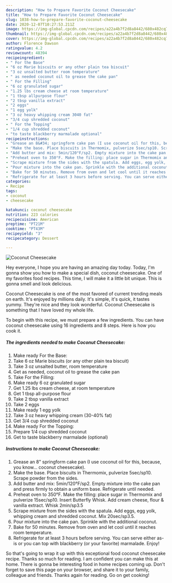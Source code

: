 ```yaml
---
description: "How to Prepare Favorite Coconut Cheesecake"
title: "How to Prepare Favorite Coconut Cheesecake"
slug: 1038-how-to-prepare-favorite-coconut-cheesecake
date: 2020-12-07T10:27:53.211Z
image: https://img-global.cpcdn.com/recipes/a22a4b7f2d8a8442/680x482cq70/coconut-cheesecake-recipe-main-photo.jpg
thumbnail: https://img-global.cpcdn.com/recipes/a22a4b7f2d8a8442/680x482cq70/coconut-cheesecake-recipe-main-photo.jpg
cover: https://img-global.cpcdn.com/recipes/a22a4b7f2d8a8442/680x482cq70/coconut-cheesecake-recipe-main-photo.jpg
author: Florence Dawson
ratingvalue: 4.2
reviewcount: 48394
recipeingredient:
- " For the Base"
- "6 oz Marie biscuits or any other plain tea biscuit"
- "3 oz unsalted butter room temperature"
- " as needed coconut oil to grease the cake pan"
- " For the Filling"
- "6 oz granulated sugar"
- "1.25 lbs cream cheese at room temperature"
- "1 tbsp allpurpose flour"
- "2 tbsp vanilla extract"
- "2 eggs"
- "1 egg yolk"
- "3 oz heavy whipping cream 3040 fat"
- "3/4 cup shredded coconut"
- " For the Topping"
- "1/4 cup shredded coconut"
- "to taste blackberry marmalade optional"
recipeinstructions:
- "Grease an 8&#34; springform cake pan (I use coconut oil for this, because, you know... coconut cheesecake)."
- "Make the base. Place biscuits in Thermomix, pulverize 5sec/sp10. Scrape powder from the sides."
- "Add butter and mix: 5min/120°F/sp2. Empty mixture into the cake pan and press firmly to obtain a uniform base. Refrigerate until needed."
- "Preheat oven to 350°F. Make the filling: place sugar in Thermomix and pulverize 15sec/sp10. Insert Butterfly Whisk. Add cream cheese, flour &amp; vanilla extract. Whisk 2min/sp3.5"
- "Scrape mixture from the sides with the spatula. Add eggs, egg yolk, whipping cream and shredded coconut. Mix 20sec/sp3.5."
- "Pour mixture into the cake pan. Sprinkle with the additional coconut."
- "Bake for 50 minutes. Remove from oven and let cool until it reaches room temperature."
- "Refrigerate for at least 3 hours before serving. You can serve either as-is or you can top with blackberry (or your favorite) marmalade. Enjoy!"
categories:
- Recipe
tags:
- coconut
- cheesecake

katakunci: coconut cheesecake 
nutrition: 223 calories
recipecuisine: American
preptime: "PT21M"
cooktime: "PT43M"
recipeyield: "3"
recipecategory: Dessert

---
```



![Coconut Cheesecake](https://img-global.cpcdn.com/recipes/a22a4b7f2d8a8442/680x482cq70/coconut-cheesecake-recipe-main-photo.jpg)

Hey everyone, I hope you are having an amazing day today. Today, I'm gonna show you how to make a special dish, coconut cheesecake. One of my favorites food recipes. This time, I will make it a little bit unique. This is gonna smell and look delicious.



Coconut Cheesecake is one of the most favored of current trending meals on earth. It's enjoyed by millions daily. It's simple, it's quick, it tastes yummy. They're nice and they look wonderful. Coconut Cheesecake is something that I have loved my whole life.


To begin with this recipe, we must prepare a few ingredients. You can have coconut cheesecake using 16 ingredients and 8 steps. Here is how you cook it.

<!--inarticleads1-->

##### The ingredients needed to make Coconut Cheesecake:

1. Make ready  For the Base:
1. Take 6 oz Marie biscuits (or any other plain tea biscuit)
1. Take 3 oz unsalted butter, room temperature
1. Get  as needed, coconut oil to grease the cake pan
1. Take  For the Filling:
1. Make ready 6 oz granulated sugar
1. Get 1.25 lbs cream cheese, at room temperature
1. Get 1 tbsp all-purpose flour
1. Take 2 tbsp vanilla extract
1. Take 2 eggs
1. Make ready 1 egg yolk
1. Take 3 oz heavy whipping cream (30-40% fat)
1. Get 3/4 cup shredded coconut
1. Make ready  For the Topping:
1. Prepare 1/4 cup shredded coconut
1. Get to taste blackberry marmalade (optional)




<!--inarticleads2-->

##### Instructions to make Coconut Cheesecake:

1. Grease an 8&#34; springform cake pan (I use coconut oil for this, because, you know... coconut cheesecake).
1. Make the base. Place biscuits in Thermomix, pulverize 5sec/sp10. Scrape powder from the sides.
1. Add butter and mix: 5min/120°F/sp2. Empty mixture into the cake pan and press firmly to obtain a uniform base. Refrigerate until needed.
1. Preheat oven to 350°F. Make the filling: place sugar in Thermomix and pulverize 15sec/sp10. Insert Butterfly Whisk. Add cream cheese, flour &amp; vanilla extract. Whisk 2min/sp3.5
1. Scrape mixture from the sides with the spatula. Add eggs, egg yolk, whipping cream and shredded coconut. Mix 20sec/sp3.5.
1. Pour mixture into the cake pan. Sprinkle with the additional coconut.
1. Bake for 50 minutes. Remove from oven and let cool until it reaches room temperature.
1. Refrigerate for at least 3 hours before serving. You can serve either as-is or you can top with blackberry (or your favorite) marmalade. Enjoy!




So that's going to wrap it up with this exceptional food coconut cheesecake recipe. Thanks so much for reading. I am confident you can make this at home. There is gonna be interesting food in home recipes coming up. Don't forget to save this page on your browser, and share it to your family, colleague and friends. Thanks again for reading. Go on get cooking!
